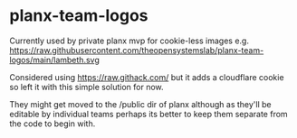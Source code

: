 # planx-team-logos

Currently used by private planx mvp for cookie-less images e.g. https://raw.githubusercontent.com/theopensystemslab/planx-team-logos/main/lambeth.svg

Considered using https://raw.githack.com/ but it adds a cloudflare cookie so left it with this simple solution for now.

They might get moved to the /public dir of planx although as they'll be editable by individual teams perhaps its better to keep them separate from the code to begin with.
